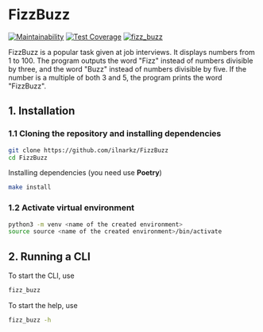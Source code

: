 # FizzBuzz

[![Maintainability](https://api.codeclimate.com/v1/badges/0ae19d477a89c7631e92/maintainability)](https://codeclimate.com/github/ilnarkz/FizzBuzz/maintainability) [![Test Coverage](https://api.codeclimate.com/v1/badges/0ae19d477a89c7631e92/test_coverage)](https://codeclimate.com/github/ilnarkz/FizzBuzz/test_coverage) [![fizz_buzz](https://github.com/ilnarkz/FizzBuzz/actions/workflows/ci.yml/badge.svg)](https://github.com/ilnarkz/FizzBuzz/actions/workflows/ci.yml)

FizzBuzz is a popular task given at job interviews. It displays numbers from 1 to 100. The program outputs the word
"Fizz" instead of numbers divisible by three, and the word "Buzz" instead of numbers divisible by five. If the number
is a multiple of both 3 and 5, the program prints the word "FizzBuzz".

## 1. Installation

### 1.1 Cloning the repository and installing dependencies

```bash
git clone https://github.com/ilnarkz/FizzBuzz
cd FizzBuzz
```

Installing dependencies (you need use **Poetry**)

```bash
make install
```

### 1.2 Activate virtual environment

```bash
python3 -m venv <name of the created environment>
source source <name of the created environment>/bin/activate
```


## 2. Running a CLI

To start the CLI, use

```bash
fizz_buzz
```

To start the help, use 

```bash
fizz_buzz -h
```
